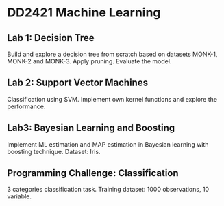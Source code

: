 # DD2421 Machine Learning

## Lab 1: Decision Tree

Build and explore a decision tree from scratch based on datasets MONK-1, MONK-2 and MONK-3. Apply pruning. Evaluate the model.

## Lab 2: Support Vector Machines

Classification using SVM. Implement own kernel functions and explore the performance.

## Lab3: Bayesian Learning and Boosting

Implement ML estimation and MAP estimation in Bayesian learning with boosting technique. Dataset: Iris. 

## Programming Challenge: Classification

3 categories classification task. Training dataset: 1000 observations, 10 variable.
